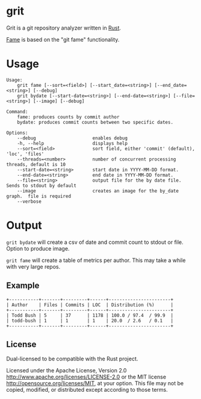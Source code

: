 # grit
Grit is a git repository analyzer written in [Rust](https://github.om/rust-lang).

[Fame](https://github.com/oleander/git-fame-rb) is based on the "git fame" functionality.

# Usage
```
Usage:
    grit fame [--sort=<field>] [--start_date=<string>] [--end_date=<string>] [--debug]
    grit bydate [--start-date=<string>] [--end-date=<string>] [--file=<string>] [--image] [--debug]

Command:
    fame: produces counts by commit author
    bydate: produces commit counts between two specific dates.

Options:
    --debug                     enables debug
    -h, --help                  displays help
    --sort=<field>              sort field, either 'commit' (default), 'loc', 'files'
    --threads=<number>          number of concurrent processing threads, default is 10
    --start-date=<string>       start date in YYYY-MM-DD format.
    --end-date=<string>         end date in YYYY-MM-DD format.
    --file=<string>             output file for the by date file.  Sends to stdout by default
    --image                     creates an image for the by_date graph.  file is required
    --verbose
```

# Output

```grit bydate``` will create a csv of date and commit count to stdout or file.  Option to produce image.

```grit fame``` will create a table of metrics per author.  This may take a while with very large repos.

## Example

```
+-----------+-------+---------+------+-----------------------+
| Author    | Files | Commits | LOC  | Distribution (%)      |
+-----------+-------+---------+------+-----------------------+
| Todd Bush | 5     | 37      | 1178 | 100.0 / 97.4  / 99.9  |
| todd-bush | 1     | 1       | 1    | 20.0  / 2.6   / 0.1   |
+-----------+-------+---------+------+-----------------------+
```

License
-------

Dual-licensed to be compatible with the Rust project.

Licensed under the Apache License, Version 2.0
http://www.apache.org/licenses/LICENSE-2.0 or the MIT license
http://opensource.org/licenses/MIT, at your
option. This file may not be copied, modified, or distributed
except according to those terms.

